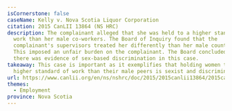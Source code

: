 ```yaml
---
isCornerstone: false
caseName: Kelly v. Nova Scotia Liquor Corporation
citation: 2015 CanLII 13864 (NS HRC)
description: The complainant alleged that she was held to a higher standard at
  work than her male co-workers. The Board of Inquiry found that the
  complainant's supervisors treated her differently than her male counterparts.
  This imposed an unfair burden on the complainant. The Board concluded that
  there was evidence of sex-based discrimination in this case.
takeaway: This case is important as it exemplifies that holding women to a
  higher standard of work than their male peers is sexist and discriminatory.
url: https://www.canlii.org/en/ns/nshrc/doc/2015/2015canlii13864/2015canlii13864.html?searchUrlHash=AAAAAQAiZ2VuZGVyIGlkZW50aXR5LCBnZW5kZXIgZXhwcmVzc2lvbgAAAAAB&resultIndex=15
themes:
  - Employment
province: Nova Scotia
---
```

